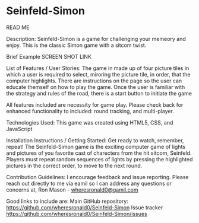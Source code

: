 # Seinfeld-Simon

READ ME

Description:
Seinfeld-Simon is a game for challenging your memeory and enjoy. This is the classic Simon game with a sitcom twist.

Brief Example
SCREEN SHOT LINK

List of Features / User Stories:
The game in made up of four picture tiles in which a user is required to select, miroring the picture tile, in order, that the computer highlights. There are instructions on the page so the user can educate themself on how to play the game. Once the user is familiar with the strategy and rules of the road, there is a start button to initiate the game

All features included are necessity for game play. Please check back for enhanced functionality to included: round tracking, and multi-player.

Technologies Used:
This game was created using HTML5, CSS, and JavaScript

Installation Instructions / Getting Started:
Get ready to watch, remember, repeat! The Seinfeld-Simon game is the exciting computer game of lights and pictures of you favorite cast of charecters from the hit sitcom, Seinfeld. Players must repeat random sequences of lights by pressing the highlighted pictures in the correct order, to move to the next round.

Contribution Guidelines:
I encourage feedback and issue reporting. Please reach out directly to me via eamil so I can address any questions or concerns at, Ron Mason - wheresronald0@gamil.com

Good links to include are:
Main GitHub repository: https://github.com/wheresronald0/Seinfeld-Simon
Issue tracker https://github.com/wheresronald0/Seinfeld-Simon/issues
